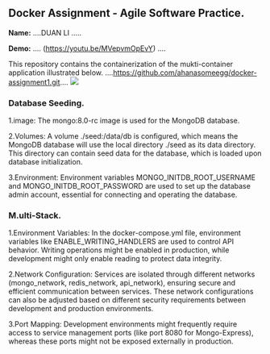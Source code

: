 ## Docker Assignment - Agile Software Practice.

__Name:__ ....DUAN LI .....

__Demo:__ .... (https://youtu.be/MVepvmOpEvY) ....

This repository contains the containerization of the mukti-container application illustrated below.
  ....https://github.com/ahanasomeegg/docker-assignment1.git....
![](./images/arch.png)

### Database Seeding.

1.image: The mongo:8.0-rc image is used for the MongoDB database.

2.Volumes: A volume ./seed:/data/db is configured, which means the MongoDB database will use the local directory ./seed as its data directory. This directory can contain seed data for the database, which is loaded upon database initialization.

3.Environment: Environment variables MONGO_INITDB_ROOT_USERNAME and MONGO_INITDB_ROOT_PASSWORD are used to set up the database admin account, essential for connecting and operating the database.

### M.ulti-Stack.

1.Environment Variables: In the docker-compose.yml file, environment variables like ENABLE_WRITING_HANDLERS are used to control API behavior. Writing operations might be enabled in production, while development might only enable reading to protect data integrity.

2.Network Configuration: Services are isolated through different networks (mongo_network, redis_network, api_network), ensuring secure and efficient communication between services. These network configurations can also be adjusted based on different security requirements between development and production environments.

3.Port Mapping: Development environments might frequently require access to service management ports (like port 8080 for Mongo-Express), whereas these ports might not be exposed externally in production.
